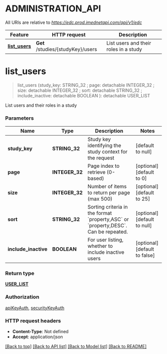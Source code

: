 # ADMINISTRATION_API

All URIs are relative to *https://edc.prod.imednetapi.com/api/v1/edc*

Feature | HTTP request | Description
------------- | ------------- | -------------
[**list_users**](ADMINISTRATION_API.md#list_users) | **Get** /studies/{studyKey}/users | List users and their roles in a study


# **list_users**
> list_users (study_key: STRING_32 ; page:  detachable INTEGER_32 ; size:  detachable INTEGER_32 ; sort:  detachable STRING_32 ; include_inactive:  detachable BOOLEAN ): detachable USER_LIST


List users and their roles in a study


### Parameters

Name | Type | Description  | Notes
------------- | ------------- | ------------- | -------------
 **study_key** | **STRING_32**| Study key identifying the study context for the request | [default to null]
 **page** | **INTEGER_32**| Page index to retrieve (0-based) | [optional] [default to 0]
 **size** | **INTEGER_32**| Number of items to return per page (max 500) | [optional] [default to 25]
 **sort** | **STRING_32**| Sorting criteria in the format &#x60;property,ASC&#x60; or &#x60;property,DESC&#x60;. Can be repeated. | [optional] [default to null]
 **include_inactive** | **BOOLEAN**| For user listing, whether to include inactive users | [optional] [default to false]

### Return type

[**USER_LIST**](UserList.md)

### Authorization

[apiKeyAuth](../README.md#apiKeyAuth), [securityKeyAuth](../README.md#securityKeyAuth)

### HTTP request headers

 - **Content-Type**: Not defined
 - **Accept**: application/json

[[Back to top]](#) [[Back to API list]](../README.md#documentation-for-api-endpoints) [[Back to Model list]](../README.md#documentation-for-models) [[Back to README]](../README.md)

